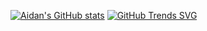 [![Aidan's GitHub stats](https://github-readme-stats.vercel.app/api?username=aidanbusby123)](https://github.com/anuraghazra/github-readme-stats)
[![GitHub Trends SVG](https://api.githubtrends.io/user/svg/avgupta456/langs)](https://githubtrends.io)
